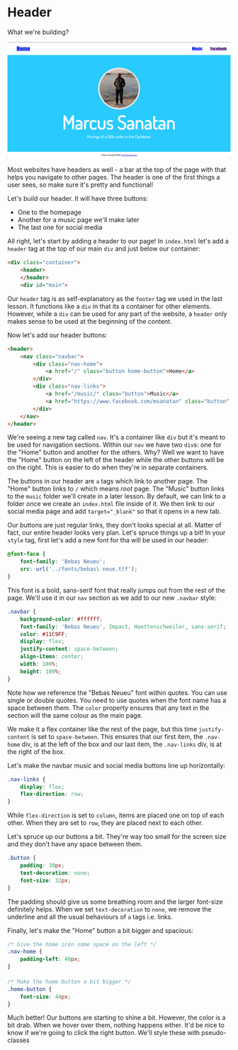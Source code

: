 # Header

What we're building?

![Screenshot of completed step](screenshot08.png)

Most websites have headers as well \- a bar at the top of the page with that helps you navigate to other pages. The header is one of the first things a user sees, so make sure it's pretty and functional!

Let's build our header. It will have three buttons:

* One to the homepage
* Another for a music page we'll make later
* The last one for social media

All right, let's start by adding a header to our page! In `index.html` let's add a `header` tag at the top of our main `div` and just below our container:

```html
<div class="container">
    <header>
    </header>
    <div id="main">
```

Our `header` tag is as self-explanatory as the `footer` tag we used in the last lesson. It functions like a `div` in that its a container for other elements. However, while a `div` can be used for any part of the website, a `header` only makes sense to be used at the beginning of the content.

Now let's add our header buttons:

```html
<header>
    <nav class="navbar">
        <div class="nav-home">
            <a href="/" class="button home-button">Home</a>
        </div>
        <div class="nav-links">
            <a href="/music/" class="button">Music</a>
            <a href="https://www.facebook.com/msanatan" class="button" target="_blank">Facebook</a>
        </div>
    </nav>
</header>
```

We're seeing a new tag called `nav`. It's a container like `div` but it's meant to be used for navigation sections. Within our `nav` we have two `div`s: one for the "Home" button and another for the others. Why? Well we want to have the "Home" button on the left of the header while the other buttons will be on the right. This is easier to do when they're in separate containers.

The buttons in our header are `a` tags which link to another page. The "Home" button links to `/` which means *root* page. The "Music" button links to the `music` folder we'll create in a later lesson. By default, we can link to a folder once we create an `index.html` file inside of it. We then link to our social media page and add `target="_blank"` so that it opens in a new tab.

Our buttons are just regular links, they don't looks special at all. Matter of fact, our entire header looks very plan. Let's spruce things up a bit! In your `style` tag, first let's add a new font for tha will be used in our header:

```css
@font-face {
    font-family: 'Bebas Neueu';
    src: url('../fonts/bebas\ neue.ttf');
}
```

This font is a bold, sans-serif font that really jumps out from the rest of the page. We'll use it in our `nav` section as we add to our new `.navbar` style:

```css
.navbar {
    background-color: #ffffff;
    font-family: 'Bebas Neueu', Impact, Haettenschweiler, sans-serif;
    color: #11C9FF;
    display: flex;
    justify-content: space-between;
    align-items: center;
    width: 100%;
    height: 100%;
}
```

Note how we reference the "Bebas Neueu" font within quotes. You can use single or double quotes. You need to use quotes when the font name has a space between them. The `color` property ensures that any text in the section will the same colour as the main page.

We make it a flex container like the rest of the page, but this time `justify-content` is set to `space-between`. This ensures that our first item, the `.nav-home` div, is at the left of the box and our last item, the `.nav-links` div, is at the right of the box.

Let's make the navbar music and social media buttons line up horizontally:

```css
.nav-links {
    display: flex;
    flex-direction: row;
}
```

While `flex-direction` is set to `column`, items are placed one on top of each other. When they are set to `row`, they are placed next to each other.

Let's spruce up our buttons a bit. They're way too small for the screen size and they don't have any space between them.

```css
.button {
    padding: 30px;
    text-decoration: none;
    font-size: 32px;
}
```

The padding should give us some breathing room and the larger font-size definitely helps. When we set `text-decoration` to `none`, we remove the underline and all the usual behaviours of `a` tags i.e. links.

Finally, let's make the "Home" button a bit bigger and spacious:

```css
/* Give the home icon some space on the left */
.nav-home {
    padding-left: 40px;
}

/* Make the home button a bit bigger */
.home-button {
    font-size: 44px;
}
```

Much better! Our buttons are starting to shine a bit. However, the color is a bit drab. When we hover over them, nothing happens either. It'd be nice to know if we're going to click the right button. We'll style these with pseudo-classes
